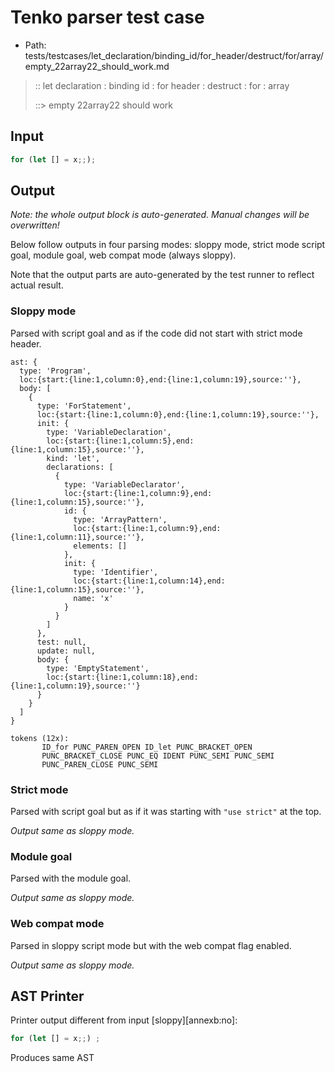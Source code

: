 # Tenko parser test case

- Path: tests/testcases/let_declaration/binding_id/for_header/destruct/for/array/empty_22array22_should_work.md

> :: let declaration : binding id : for header : destruct : for : array
>
> ::> empty 22array22 should work

## Input

`````js
for (let [] = x;;);
`````

## Output

_Note: the whole output block is auto-generated. Manual changes will be overwritten!_

Below follow outputs in four parsing modes: sloppy mode, strict mode script goal, module goal, web compat mode (always sloppy).

Note that the output parts are auto-generated by the test runner to reflect actual result.

### Sloppy mode

Parsed with script goal and as if the code did not start with strict mode header.

`````
ast: {
  type: 'Program',
  loc:{start:{line:1,column:0},end:{line:1,column:19},source:''},
  body: [
    {
      type: 'ForStatement',
      loc:{start:{line:1,column:0},end:{line:1,column:19},source:''},
      init: {
        type: 'VariableDeclaration',
        loc:{start:{line:1,column:5},end:{line:1,column:15},source:''},
        kind: 'let',
        declarations: [
          {
            type: 'VariableDeclarator',
            loc:{start:{line:1,column:9},end:{line:1,column:15},source:''},
            id: {
              type: 'ArrayPattern',
              loc:{start:{line:1,column:9},end:{line:1,column:11},source:''},
              elements: []
            },
            init: {
              type: 'Identifier',
              loc:{start:{line:1,column:14},end:{line:1,column:15},source:''},
              name: 'x'
            }
          }
        ]
      },
      test: null,
      update: null,
      body: {
        type: 'EmptyStatement',
        loc:{start:{line:1,column:18},end:{line:1,column:19},source:''}
      }
    }
  ]
}

tokens (12x):
       ID_for PUNC_PAREN_OPEN ID_let PUNC_BRACKET_OPEN
       PUNC_BRACKET_CLOSE PUNC_EQ IDENT PUNC_SEMI PUNC_SEMI
       PUNC_PAREN_CLOSE PUNC_SEMI
`````

### Strict mode

Parsed with script goal but as if it was starting with `"use strict"` at the top.

_Output same as sloppy mode._

### Module goal

Parsed with the module goal.

_Output same as sloppy mode._

### Web compat mode

Parsed in sloppy script mode but with the web compat flag enabled.

_Output same as sloppy mode._

## AST Printer

Printer output different from input [sloppy][annexb:no]:

````js
for (let [] = x;;) ;
````

Produces same AST
